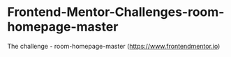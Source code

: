 # Frontend-Mentor-Challenges-room-homepage-master
 The challenge - room-homepage-master (https://www.frontendmentor.io)
